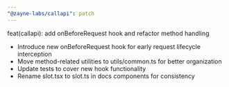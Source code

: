 ```yaml
---
"@zayne-labs/callapi": patch
---
```


feat(callapi): add onBeforeRequest hook and refactor method handling

- Introduce new onBeforeRequest hook for early request lifecycle interception
- Move method-related utilities to utils/common.ts for better organization
- Update tests to cover new hook functionality
- Rename slot.tsx to slot.ts in docs components for consistency
